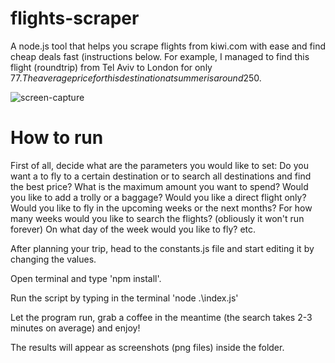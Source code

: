 # flights-scraper
A node.js tool that helps you scrape flights from kiwi.com with ease and find cheap deals fast (instructions below.
For example, I managed to find this flight (roundtrip) from Tel Aviv to London for only 77$. The average price for this destination at summer is around 250$.

![screen-capture](https://user-images.githubusercontent.com/101174307/213028664-a928426c-7802-4247-a1e9-1cc1fd004fcb.jpg)

# How to run
First of all, decide what are the parameters you would like to set:
Do you want a to fly to a certain destination or to search all destinations and find the best price?
What is the maximum amount you want to spend?
Would you like to add a trolly or a baggage?
Would you like a direct flight only?
Would you like to fly in the upcoming weeks or the next months?
For how many weeks would you like to search the flights? (obliously it won't run forever)
On what day of the week would you like to fly?
etc.

After planning your trip, head to the constants.js file and start editing it by changing the values.

Open terminal and type 'npm install'.

Run the script by typing in the terminal 'node .\index.js'

Let the program run, grab a coffee in the meantime (the search takes 2-3 minutes on average) and enjoy!

The results will appear as screenshots (png files) inside the folder.
